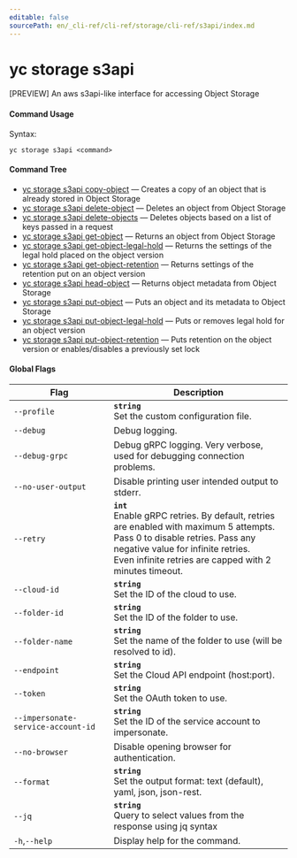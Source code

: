 ```yaml
---
editable: false
sourcePath: en/_cli-ref/cli-ref/storage/cli-ref/s3api/index.md
---
```


# yc storage s3api

[PREVIEW] An aws s3api-like interface for accessing Object Storage

#### Command Usage

Syntax: 

`yc storage s3api <command>`

#### Command Tree

- [yc storage s3api copy-object](copy-object.md) — Creates a copy of an object that is already stored in Object Storage
- [yc storage s3api delete-object](delete-object.md) — Deletes an object from Object Storage
- [yc storage s3api delete-objects](delete-objects.md) — Deletes objects based on a list of keys passed in a request
- [yc storage s3api get-object](get-object.md) — Returns an object from Object Storage
- [yc storage s3api get-object-legal-hold](get-object-legal-hold.md) — Returns the settings of the legal hold placed on the object version
- [yc storage s3api get-object-retention](get-object-retention.md) — Returns settings of the retention put on an object version
- [yc storage s3api head-object](head-object.md) — Returns object metadata from Object Storage
- [yc storage s3api put-object](put-object.md) — Puts an object and its metadata to Object Storage
- [yc storage s3api put-object-legal-hold](put-object-legal-hold.md) — Puts or removes legal hold for an object version
- [yc storage s3api put-object-retention](put-object-retention.md) — Puts retention on the object version or enables/disables a previously set lock

#### Global Flags

| Flag | Description |
|----|----|
|`--profile`|<b>`string`</b><br/>Set the custom configuration file.|
|`--debug`|Debug logging.|
|`--debug-grpc`|Debug gRPC logging. Very verbose, used for debugging connection problems.|
|`--no-user-output`|Disable printing user intended output to stderr.|
|`--retry`|<b>`int`</b><br/>Enable gRPC retries. By default, retries are enabled with maximum 5 attempts.<br/>Pass 0 to disable retries. Pass any negative value for infinite retries.<br/>Even infinite retries are capped with 2 minutes timeout.|
|`--cloud-id`|<b>`string`</b><br/>Set the ID of the cloud to use.|
|`--folder-id`|<b>`string`</b><br/>Set the ID of the folder to use.|
|`--folder-name`|<b>`string`</b><br/>Set the name of the folder to use (will be resolved to id).|
|`--endpoint`|<b>`string`</b><br/>Set the Cloud API endpoint (host:port).|
|`--token`|<b>`string`</b><br/>Set the OAuth token to use.|
|`--impersonate-service-account-id`|<b>`string`</b><br/>Set the ID of the service account to impersonate.|
|`--no-browser`|Disable opening browser for authentication.|
|`--format`|<b>`string`</b><br/>Set the output format: text (default), yaml, json, json-rest.|
|`--jq`|<b>`string`</b><br/>Query to select values from the response using jq syntax|
|`-h`,`--help`|Display help for the command.|
